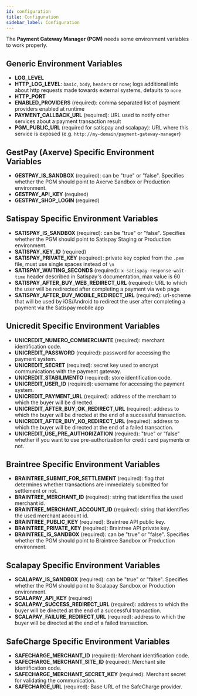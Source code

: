 ```yaml
---
id: configuration
title: Configuration
sidebar_label: Configuration
---
```

The **Payment Gateway Manager (PGM)** needs some environment variables to work properly.

## Generic Environment Variables
* **LOG_LEVEL**
* **HTTP_LOG_LEVEL**: `basic`, `body`, `headers` or `none`; logs additional info about http requests
    made towards external systems, defaults to `none`
* **HTTP_PORT**
* **ENABLED_PROVIDERS** (required): comma separated list of payment providers enabled at runtime
* **PAYMENT_CALLBACK_URL** (required): URL used to notify other services about a payment transaction result
* **PGM_PUBLIC_URL** (required for satispay and scalapay): URL where this service is exposed 
(e.g. `http://my-domain/payment-gateway-manager`)

## GestPay (Axerve) Specific Environment Variables
* **GESTPAY_IS_SANDBOX** (required): can be "true" or "false". Specifies whether the PGM should point to Axerve Sandbox or Production environment.
* **GESTPAY_API_KEY** (required)
* **GESTPAY_SHOP_LOGIN** (required)

## Satispay Specific Environment Variables
* **SATISPAY_IS_SANDBOX** (required): can be "true" or "false". Specifies whether the PGM should point to Satispay Staging or Production environment.
* **SATISPAY_KEY_ID** (required)
* **SATISPAY_PRIVATE_KEY** (required): private key copied from the `.pem` file, must use single spaces instead of `\n`
* **SATISPAY_WAITING_SECONDS** (required): `x-satispay-response-wait-time` header described in Satispay's documentation, max value is 60
* **SATISPAY_AFTER_BUY_WEB_REDIRECT_URL** (required): URL to which the user will be redirected after completing a payment via web page
* **SATISPAY_AFTER_BUY_MOBILE_REDIRECT_URL** (required): url-scheme that will be used by iOS/Android to redirect the 
user after completing a payment via the Satispay mobile app


## Unicredit Specific Environment Variables
* **UNICREDIT_NUMERO_COMMERCIANTE** (required): merchant identification code.
* **UNICREDIT_PASSWORD** (required): password for accessing the payment system.
* **UNICREDIT_SECRET** (required): secret key used to encrypt communications with the payment gateway.
* **UNICREDIT_STABILIMENTO** (required): store identification code.
* **UNICREDIT_USER_ID** (required): username for accessing the payment system.
* **UNICREDIT_PAYMENT_URL** (required): address of the merchant to which the buyer will be directed.
* **UNICREDIT_AFTER_BUY_OK_REDIRECT_URL** (required): address to which the buyer will be directed at the end of a successful transaction.
* **UNICREDIT_AFTER_BUY_KO_REDIRECT_URL** (required): address to which the buyer will be directed at the end of a failed transaction.
* **UNICREDIT_USE_PRE_AUTHORIZATION** (required): "true" or "false" whether if you want to use pre-authorization for credit card payments or not.


## Braintree Specific Environment Variables
* **BRAINTREE_SUBMIT_FOR_SETTLEMENT** (required): flag that determines whether transactions are immediately submitted for settlement or not.
* **BRAINTREE_MERCHANT_ID** (required): string that identifies the used merchant id.
* **BRAINTREE_MERCHANT_ACCOUNT_ID** (required): string that identifies the used merchant account id.
* **BRAINTREE_PUBLIC_KEY** (required): Braintree API public key.
* **BRAINTREE_PRIVATE_KEY** (required): Braintree API private key.
* **BRAINTREE_IS_SANDBOX** (required): can be "true" or "false". Specifies whether the PGM should point to Braintree Sandbox or Production environment.


## Scalapay Specific Environment Variables
* **SCALAPAY_IS_SANDBOX** (required): can be "true" or "false". Specifies whether the PGM should point to Scalapay Sandbox or Production environment.
* **SCALAPAY_API_KEY** (required)
* **SCALAPAY_SUCCESS_REDIRECT_URL** (required): address to which the buyer will be directed at the end of a successful transaction.
* **SCALAPAY_FAILURE_REDIRECT_URL** (required): address to which the buyer will be directed at the end of a failed transaction.

## SafeCharge Specific Environment Variables
* **SAFECHARGE_MERCHANT_ID** (required): Merchant identification code.
* **SAFECHARGE_MERCHANT_SITE_ID** (required): Merchant site identification code.
* **SAFECHARGE_MERCHANT_SECRET_KEY** (required): Merchant secret for validating the communication.
* **SAFECHARGE_URL** (required): Base URL of the SafeCharge provider.
